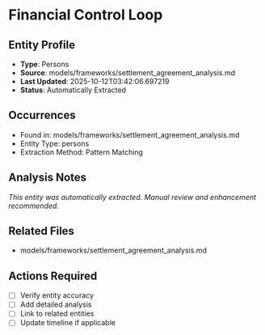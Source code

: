 # Financial Control Loop

## Entity Profile
- **Type**: Persons
- **Source**: models/frameworks/settlement_agreement_analysis.md
- **Last Updated**: 2025-10-12T03:42:06.697219
- **Status**: Automatically Extracted

## Occurrences
- Found in: models/frameworks/settlement_agreement_analysis.md
- Entity Type: persons
- Extraction Method: Pattern Matching

## Analysis Notes
*This entity was automatically extracted. Manual review and enhancement recommended.*

## Related Files
- models/frameworks/settlement_agreement_analysis.md

## Actions Required
- [ ] Verify entity accuracy
- [ ] Add detailed analysis
- [ ] Link to related entities
- [ ] Update timeline if applicable

